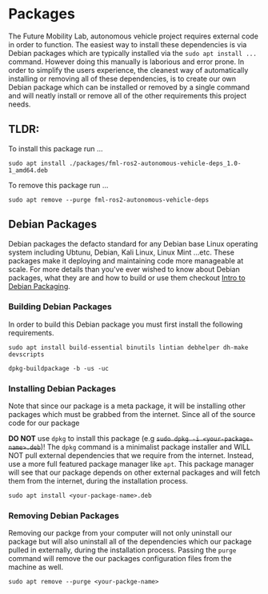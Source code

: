 # Packages 

The Future Mobility Lab, autonomous vehicle project requires external code in order to function. The easiest way to install these dependencies is via Debian packages which are typically installed via the `sudo apt install ...` command. However doing this manually is laborious and error prone. In order to simplify the users experience, the cleanest way of automatically installing or removing all of these dependencies, is to create our own Debian package which can be installed or removed by a single command and will neatly install or remove all of the other requirements this project needs.   


## **TLDR**: 
To install this package run ... 

```
sudo apt install ./packages/fml-ros2-autonomous-vehicle-deps_1.0-1_amd64.deb
```


To remove this package run ... 

```
sudo apt remove --purge fml-ros2-autonomous-vehicle-deps
```


## Debian Packages
Debian packages the defacto standard for any Debian base Linux operating system including Ubtunu, Debian, Kali Linux, Linux Mint ...etc. These packages make it deploying and maintaining code more manageable at scale. For more details than you've ever wished to know about Debian packages, what they are and how to build or use them checkout [Intro to Debian Packaging](https://wiki.debian.org/Packaging/Intro).


### Building Debian Packages 
In order to build this Debian package you must first install the following requirements. 

```
sudo apt install build-essential binutils lintian debhelper dh-make devscripts
```


```
dpkg-buildpackage -b -us -uc
```


### Installing Debian Packages 
Note that since our package is a meta package, it will be installing other packages which must be grabbed from the internet. Since all of the source code for our package 

**DO NOT** use `dpkg` to install this package (e.g ~~`sudo dpkg -i <your-package-name>.deb`~~)! The `dpkg` command is a minimalist package installer and WILL NOT pull external dependencies that we require from the internet. Instead, use a more full featured package manager like `apt`. This package manager will see that our package depends on other external packages and will fetch them from the internet, during the installation process.

```
sudo apt install <your-package-name>.deb
```


### Removing Debian Packages
Removing our packge from your computer will not only uninstall our package but will also uninstall all of the dependencies which our package pulled in externally, during the installation process. Passing the `purge` command will remove the our packages configuration files from the machine as well.  

```
sudo apt remove --purge <your-packge-name>
```